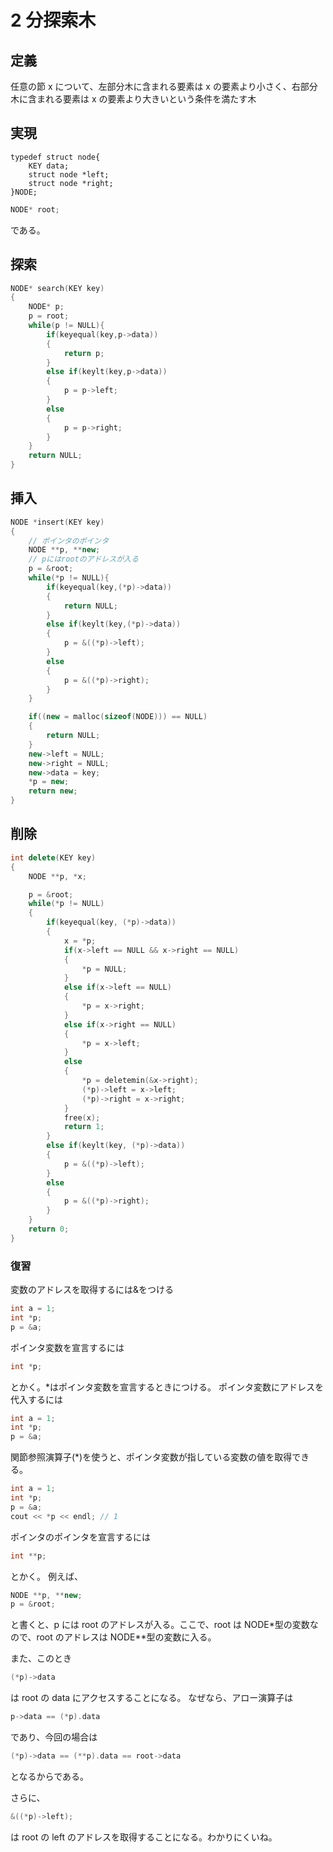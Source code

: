 # 2 分探索木

## 定義

任意の節 x について、左部分木に含まれる要素は x の要素より小さく、右部分木に含まれる要素は x の要素より大きいという条件を満たす木

## 実現

```
typedef struct node{
    KEY data;
    struct node *left;
    struct node *right;
}NODE;
```

```c++
NODE* root;
```

である。

## 探索

```c++
NODE* search(KEY key)
{
    NODE* p;
    p = root;
    while(p != NULL){
        if(keyequal(key,p->data))
        {
            return p;
        }
        else if(keylt(key,p->data))
        {
            p = p->left;
        }
        else
        {
            p = p->right;
        }
    }
    return NULL;
}
```

## 挿入

```c++
NODE *insert(KEY key)
{
    // ポインタのポインタ
    NODE **p, **new;
    // pにはrootのアドレスが入る
    p = &root;
    while(*p != NULL){
        if(keyequal(key,(*p)->data))
        {
            return NULL;
        }
        else if(keylt(key,(*p)->data))
        {
            p = &((*p)->left);
        }
        else
        {
            p = &((*p)->right);
        }
    }

    if((new = malloc(sizeof(NODE))) == NULL)
    {
        return NULL;
    }
    new->left = NULL;
    new->right = NULL;
    new->data = key;
    *p = new;
    return new;
}
```

## 削除

```cpp
int delete(KEY key)
{
    NODE **p, *x;

    p = &root;
    while(*p != NULL)
    {
        if(keyequal(key, (*p)->data))
        {
            x = *p;
            if(x->left == NULL && x->right == NULL)
            {
                *p = NULL;
            }
            else if(x->left == NULL)
            {
                *p = x->right;
            }
            else if(x->right == NULL)
            {
                *p = x->left;
            }
            else
            {
                *p = deletemin(&x->right);
                (*p)->left = x->left;
                (*p)->right = x->right;
            }
            free(x);
            return 1;
        }
        else if(keylt(key, (*p)->data))
        {
            p = &((*p)->left);
        }
        else
        {
            p = &((*p)->right);
        }
    }
    return 0;
}
```

### 復習

変数のアドレスを取得するには&をつける

```c++
int a = 1;
int *p;
p = &a;
```

ポインタ変数を宣言するには

```c++
int *p;
```

とかく。\*はポインタ変数を宣言するときにつける。
ポインタ変数にアドレスを代入するには

```c++
int a = 1;
int *p;
p = &a;
```

関節参照演算子(\*)を使うと、ポインタ変数が指している変数の値を取得できる。

```c++
int a = 1;
int *p;
p = &a;
cout << *p << endl; // 1
```

ポインタのポインタを宣言するには

```c++
int **p;
```

とかく。
例えば、

```c++
NODE **p, **new;
p = &root;
```

と書くと、p には root のアドレスが入る。ここで、root は NODE\*型の変数なので、root のアドレスは NODE\*\*型の変数に入る。

また、このとき

```c++
(*p)->data
```

は root の data にアクセスすることになる。
なぜなら、アロー演算子は

```c++
p->data == (*p).data
```

であり、今回の場合は

```c++
(*p)->data == (**p).data == root->data
```

となるからである。

さらに、

```c++
&((*p)->left);
```

は root の left のアドレスを取得することになる。わかりにくいね。
